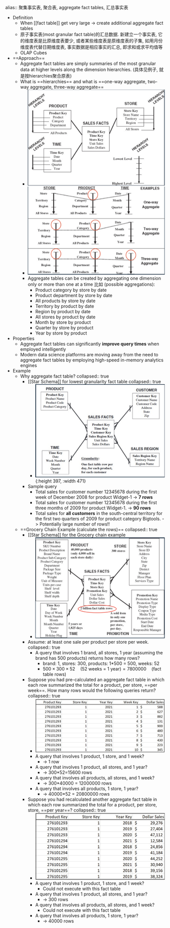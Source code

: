 alias:: 聚集事实表, 聚合表, aggregate fact tables, 汇总事实表

- Definition
	- When [[fact table]] get very large -> create additional aggregate fact tables
	- 原子事实表(most granular fact table)的汇总数据. 新建立一个事实表, 它的维度表是比原维度表要少, 或者某些维度表是原维度表的子集, 如用月份维度表代替日期维度表, 事实数据是相应事实的汇总, 即求和或求平均值等
	- OLAP Cubes
- ==Approach==
	- Aggregate fact tables are simply summaries of the most granular data at higher levels along the dimension hierarchies. (具体见例子, 就是按hierarchies聚合原表)
	- What is ==hierarchies== and what is ==one-way aggregate, two-way aggregate, three-way aggregate==
		- ![Screen Shot 2022-03-02 at 7.21.29 PM.png](../assets/Screen_Shot_2022-03-02_at_7.21.29_PM_1646277692194_0.png)
		- ![Screen Shot 2022-03-02 at 7.29.52 PM.png](../assets/Screen_Shot_2022-03-02_at_7.29.52_PM_1646278197412_0.png)
		- Aggregate tables can be created by aggregating one dimension only or more than one at a time 比如 (possible aggregations):
			- Product category by store by date
			- Product department by store by date
			- All products by store by date
			- Territory by product by date
			- Region by product by date
			- All stores by product by date
			- Month by store by product
			- Quarter by store by product
			- Year by store by product
- Properties
	- Aggregate fact tables can significantly **improve query times** when employed intelligently
	- Modern data science platforms are moving away from the need to aggregate fact tables by employing high-speed in-memory analytics engines
- Example
	- Why aggregate fact table?
	  collapsed:: true
		- [[Star Schema]] for lowest granularity fact table
		  collapsed:: true
			- ![Screen Shot 2022-03-02 at 6.51.44 PM.png](../assets/Screen_Shot_2022-03-02_at_6.51.44_PM_1646275906613_0.png){:height 397, :width 471}
		- Sample query
			- Total sales for customer number 12345678 during the first week of December 2008 for product Widget-1 -> **7 rows**
			- Total sales for customer number 12345678 during the first three months of 2009 for product Widget-1. -> **90 rows**
			- Total sales for **all customers** in the south-central territory for the first two quarters of 2009 for product category Bigtools. -> Potentially large number of rows!!
	- ==Grocery Chain Example (calculate the rows)==
	  collapsed:: true
		- [[Star Schema]] for the Grocery chain example
			- ![Screen Shot 2022-03-02 at 6.57.11 PM.png](../assets/Screen_Shot_2022-03-02_at_6.57.11_PM_1646276235234_0.png)
		- Assume: at least one sale per product per store per week.
		  collapsed:: true
			- A query that involves 1 brand, all stores, 1 year (assuming the brand has 500 products) returns how many rows?
				- brand: 1, stores: 300, products: 1*500 = 500, weeks: 52
				- $500 \times 300 \times 52 \quad \text{(52 weeks = 1 year)} = 7800000 \quad \text{(fact table rows)}$
		- Suppose you had pre-calculated an aggregate fact table in which each row summarized the total for a product, per store, ==per week==. How many rows would the following queries return?
		  collapsed:: true
			- ![Screen Shot 2022-03-02 at 7.04.36 PM.png](../assets/Screen_Shot_2022-03-02_at_7.04.36_PM_1646276681060_0.png)
			- A query that involves 1 product, 1 store, and 1 week?
				- -> 1 row
			- A query that involves 1 product, all stores, and 1 year?
				- -> 300*52=15600 rows
			- A query that involves all products, all stores, and 1 week?
				- -> 300*40000 = 12000000 rows
			- A query that involves all products, 1 store, 1 year?
				- -> 40000*52 = 20800000 rows
		- Suppose you had recalculated another aggregate fact table in which each row summarized the total for a product, per store, store, ==per year==?
		  collapsed:: true
			- ![Screen Shot 2022-03-02 at 7.19.21 PM.png](../assets/Screen_Shot_2022-03-02_at_7.19.21_PM_1646277564734_0.png)
			- A query that involves 1 product, 1 store, and 1 week?
				- Could not execute with this fact table
			- A query that involves 1 product, all stores, and 1 year?
				- -> 300 rows
			- A query that involves all products, all stores, and 1 week?
				- Could not execute with this fact table
			- A query that involves all products, 1 store, 1 year?
				- -> 40000 rows